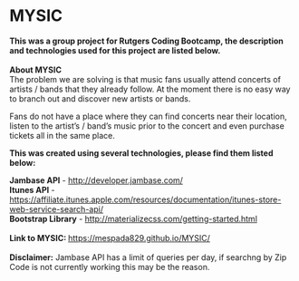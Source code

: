 # MYSIC

<b>This was a group project for Rutgers Coding Bootcamp, the description and technologies used for this project are listed below.</b>
<br>
<br>
<b> About MYSIC </b>
<br>
The problem we are solving is that music fans usually attend concerts of artists / bands that they already follow. At the moment there is no easy way to branch out and discover new artists or bands. 

Fans do not have a place where they can find concerts near their location, listen to the artist’s / band’s music prior to the concert and even purchase tickets all in the same place. 

<b>This was created using several technologies, please find them listed below:</b>

  <b>Jambase API</b> - http://developer.jambase.com/
  <br>
  <b>Itunes API</b> - https://affiliate.itunes.apple.com/resources/documentation/itunes-store-web-service-search-api/
  <br>
  <b>Bootstrap Library</b> - http://materializecss.com/getting-started.html
  <br>
  <br>
  <b> Link to MYSIC: </b>  https://mespada829.github.io/MYSIC/
  <br> 
  <br>
  <b> Disclaimer:</b> Jambase API has a limit of queries per day, if searchng by Zip Code is not currently working this may be the reason.
  
